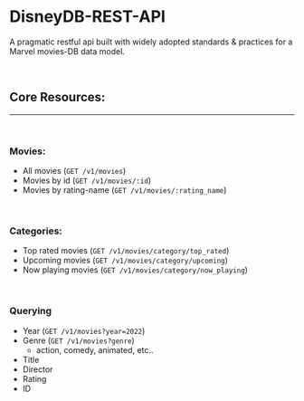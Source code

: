 # DisneyDB-REST-API
A pragmatic restful api built with widely adopted standards &amp; practices for a Marvel movies-DB data model.

<br>

## Core Resources:
----

<br>

### Movies:
- All movies (`GET /v1/movies`)
- Movies by id (`GET /v1/movies/:id`)
- Movies by rating-name (`GET /v1/movies/:rating_name`)

<br>

### Categories:
- Top rated movies (`GET /v1/movies/category/top_rated`)
- Upcoming movies (`GET /v1/movies/category/upcoming`)
- Now playing movies (`GET /v1/movies/category/now_playing`)

<br>

### Querying
- Year (`GET /v1/movies?year=2022`)
- Genre (`GET /v1/movies?genre`)
    * action, comedy, animated, etc..
- Title
- Director
- Rating
- ID
